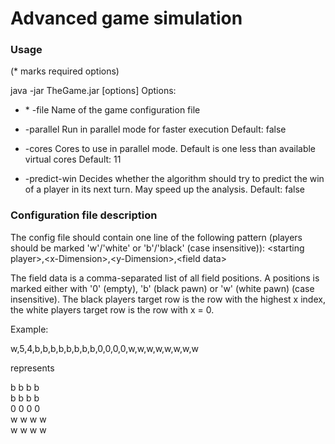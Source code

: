 # Advanced game simulation

### Usage
(\* marks required options)

java -jar TheGame.jar [options]
  Options:
  + \* -file
      Name of the game configuration file
      
  +   -parallel
      Run in parallel mode for faster execution
      Default: false
      
  +   -cores
      Cores to use in parallel mode. Default is one less than available 
      virtual cores
      Default: 11
      
  +   -predict-win
      Decides whether the algorithm should try to predict the win of a player 
      in its next turn. May speed up the analysis.
      Default: false
      

### Configuration file description

The config file should contain one line of the following pattern (players should be marked 'w'/'white' or 
'b'/'black' (case insensitive)):
\<starting player\>,\<x-Dimension\>,\<y-Dimension\>,\<field data\>

The field data is a comma-separated list of all field positions. A positions is marked either with '0' (empty), 
'b' (black pawn) or 'w' (white pawn) (case insensitive). The black players target row is the row with the highest x index,
the white players target row is the row with x = 0.


Example:

w,5,4,b,b,b,b,b,b,b,b,0,0,0,0,w,w,w,w,w,w,w,w

represents

b b b b  
b b b b  
0 0 0 0  
w w w w  
w w w w  
